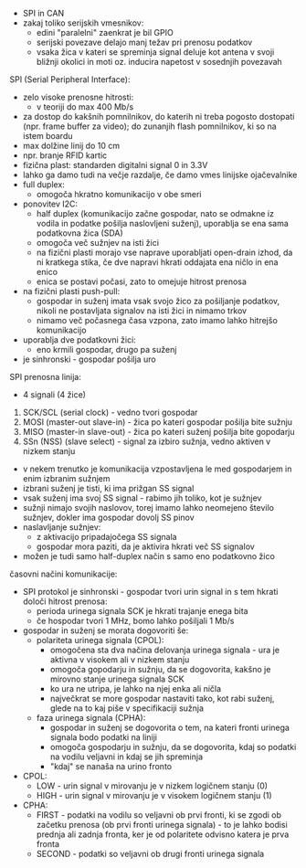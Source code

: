 - SPI in CAN
- zakaj toliko serijskih vmesnikov:
	- edini "paralelni" zaenkrat je bil GPIO
	- serijski povezave delajo manj težav pri prenosu podatkov
	- vsaka žica v kateri se spreminja signal deluje kot antena v svoji bližnji okolici in moti oz. inducira napetost v sosednjih povezavah

SPI (Serial Peripheral Interface):
- zelo visoke prenosne hitrosti:
	- v teoriji do max 400 Mb/s
- za dostop do kakšnih pomnilnikov, do katerih ni treba pogosto dostopati (npr. frame buffer za video); do zunanjih flash pomnilnikov, ki so na istem boardu
- max dolžine linij do 10 cm
- npr. branje RFID kartic
- fizična plast: standarden digitalni signal 0 in 3.3V
- lahko ga damo tudi na večje razdalje, če damo vmes linijske ojačevalnike
- full duplex:
	- omogoča hkratno komunikacijo v obe smeri
- ponovitev I2C:
	- half duplex (komunikacijo začne gospodar, nato se odmakne iz vodila in podatke pošilja naslovljeni suženj), uporablja se ena sama podatkovna žica (SDA)
	- omogoča več sužnjev na isti žici
	- na fizični plasti morajo vse naprave uporabljati open-drain izhod, da ni kratkega stika, če dve napravi hkrati oddajata ena ničlo in ena enico
	- enica se postavi počasi, zato to omejuje hitrost prenosa
- na fizični plasti push-pull:
	- gospodar in suženj imata vsak svojo žico za pošiljanje podatkov, nikoli ne postavljata signalov na isti žici in nimamo trkov
	- nimamo več počasnega časa vzpona, zato imamo lahko hitrejšo komunikacijo
- uporablja dve podatkovni žici:
	- eno krmili gospodar, drugo pa suženj
- je sinhronski - gospodar pošilja uro

SPI prenosna linija:
- 4 signali (4 žice)
1. SCK/SCL (serial clock) - vedno tvori gospodar
2. MOSI (master-out slave-in) - žica po kateri gospodar pošilja bite sužnju
3. MISO (master-in slave-out) - žica po kateri suženj pošilja bite gopodarju
4. SSn (NSS) (slave select) - signal za izbiro sužnja, vedno aktiven v nizkem stanju
- v nekem trenutko je komunikacija vzpostavljena le med gospodarjem in enim izbranim sužnjem
- izbrani suženj je tisti, ki ima prižgan SS signal
- vsak suženj ima svoj SS signal - rabimo jih toliko, kot je sužnjev
- sužnji nimajo svojih naslovov, torej imamo lahko neomejeno število sužnjev, dokler ima gospodar dovolj SS pinov
- naslavljanje sužnjev:
	- z aktivacijo pripadajočega SS signala
	- gospodar mora paziti, da je aktivira hkrati več SS signalov
- možen je tudi samo half-duplex način s samo eno podatkovno žico

časovni načini komunikacije:
- SPI protokol je sinhronski - gospodar tvori urin signal in s tem hkrati določi hitrost prenosa:
	- perioda urinega signala SCK je hkrati trajanje enega bita
	- če hospodar tvori 1 MHz, bomo lahko pošiljali 1 Mb/s
- gospodar in suženj se morata dogovoriti še:
	- polariteta urinega signala (CPOL):
		- omogočena sta dva načina delovanja urinega signala - ura je aktivna v visokem ali v nizkem stanju
		- omogoča gopodarju in sužnju, da se dogovorita, kakšno je mirovno stanje urinega signala SCK
		- ko ura ne utripa, je lahko na njej enka ali ničla
		- največkrat se more gospodar nastaviti tako, kot rabi suženj, glede na to kaj piše v specifikaciji sužnja
	- faza urinega signala (CPHA):
		- gospodar in suženj se dogovorita o tem, na kateri fronti urinega signala bodo podatki na liniji
		- omogoča gospodarju in sužnju, da se dogovorita, kdaj so podatki na vodilu veljavni in kdaj se jih spreminja
		- "kdaj" se nanaša na urino fronto
- CPOL:
	- LOW - urin signal v mirovanju je v nizkem logičnem stanju (0)
	- HIGH - urin signal v mirovanju je v visokem logičnem stanju (1)
- CPHA:
	- FIRST - podatki na vodilu so veljavni ob prvi fronti, ki se zgodi ob začetku prenosa (ob prvi fronti urinega signala) - to je lahko bodisi prednja ali zadnja fronta, ker je od polaritete odvisno katera je prva fronta
	- SECOND - podatki so veljavni ob drugi fronti urinega signala